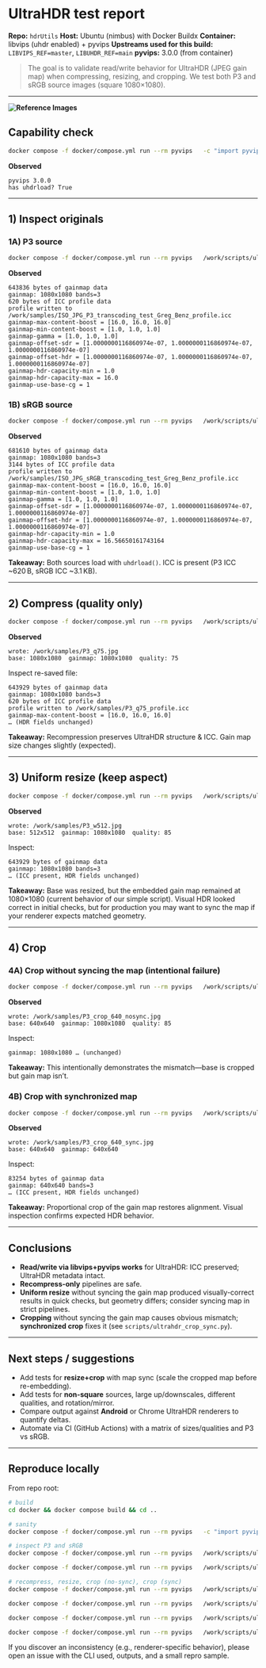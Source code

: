# UltraHDR test report

**Repo:** `hdrUtils`
**Host:** Ubuntu (nimbus) with Docker Buildx
**Container:** libvips (uhdr enabled) + pyvips
**Upstreams used for this build:** `LIBVIPS_REF=master`, `LIBUHDR_REF=main`
**pyvips:** 3.0.0 (from container)

> The goal is to validate read/write behavior for UltraHDR (JPEG gain map) when compressing, resizing, and cropping. We test both P3 and sRGB source images (square 1080×1080).

---
**![Reference Images](samples/ISO_JPG_P3_transcoding_test_Greg_Benz.jpg)**
## Capability check

```bash
docker compose -f docker/compose.yml run --rm pyvips   -c "import pyvips as v; print('pyvips', v.__version__); print('has uhdrload?', hasattr(v.Image,'uhdrload'))"
```
**Observed**
```
pyvips 3.0.0
has uhdrload? True
```

---

## 1) Inspect originals

### 1A) P3 source

```bash
docker compose -f docker/compose.yml run --rm pyvips   /work/scripts/ultrahdr_inspect.py   /work/samples/ISO_JPG_P3_transcoding_test_Greg_Benz.jpg   /work/samples/ISO_JPG_P3_transcoding_test_Greg_Benz_profile.icc
```
**Observed**
```
643836 bytes of gainmap data
gainmap: 1080x1080 bands=3
620 bytes of ICC profile data
profile written to /work/samples/ISO_JPG_P3_transcoding_test_Greg_Benz_profile.icc
gainmap-max-content-boost = [16.0, 16.0, 16.0]
gainmap-min-content-boost = [1.0, 1.0, 1.0]
gainmap-gamma = [1.0, 1.0, 1.0]
gainmap-offset-sdr = [1.0000000116860974e-07, 1.0000000116860974e-07, 1.0000000116860974e-07]
gainmap-offset-hdr = [1.0000000116860974e-07, 1.0000000116860974e-07, 1.0000000116860974e-07]
gainmap-hdr-capacity-min = 1.0
gainmap-hdr-capacity-max = 16.0
gainmap-use-base-cg = 1
```

### 1B) sRGB source

```bash
docker compose -f docker/compose.yml run --rm pyvips   /work/scripts/ultrahdr_inspect.py   /work/samples/ISO_JPG_sRGB_transcoding_test_Greg_Benz.jpg   /work/samples/ISO_JPG_sRGB_transcoding_test_Greg_Benz_profile.icc
```
**Observed**
```
681610 bytes of gainmap data
gainmap: 1080x1080 bands=3
3144 bytes of ICC profile data
profile written to /work/samples/ISO_JPG_sRGB_transcoding_test_Greg_Benz_profile.icc
gainmap-max-content-boost = [16.0, 16.0, 16.0]
gainmap-min-content-boost = [1.0, 1.0, 1.0]
gainmap-gamma = [1.0, 1.0, 1.0]
gainmap-offset-sdr = [1.0000000116860974e-07, 1.0000000116860974e-07, 1.0000000116860974e-07]
gainmap-offset-hdr = [1.0000000116860974e-07, 1.0000000116860974e-07, 1.0000000116860974e-07]
gainmap-hdr-capacity-min = 1.0
gainmap-hdr-capacity-max = 16.56650161743164
gainmap-use-base-cg = 1
```

**Takeaway:** Both sources load with `uhdrload()`. ICC is present (P3 ICC ~620 B, sRGB ICC ~3.1 KB).

---

## 2) Compress (quality only)

```bash
docker compose -f docker/compose.yml run --rm pyvips   /work/scripts/ultrahdr_ops.py   /work/samples/ISO_JPG_P3_transcoding_test_Greg_Benz.jpg   /work/samples/P3_q75.jpg   -q 75
```
**Observed**
```
wrote: /work/samples/P3_q75.jpg
base: 1080x1080  gainmap: 1080x1080  quality: 75
```

Inspect re-saved file:
```
643929 bytes of gainmap data
gainmap: 1080x1080 bands=3
620 bytes of ICC profile data
profile written to /work/samples/P3_q75_profile.icc
gainmap-max-content-boost = [16.0, 16.0, 16.0]
… (HDR fields unchanged)
```

**Takeaway:** Recompression preserves UltraHDR structure & ICC. Gain map size changes slightly (expected).

---

## 3) Uniform resize (keep aspect)

```bash
docker compose -f docker/compose.yml run --rm pyvips   /work/scripts/ultrahdr_ops.py   /work/samples/ISO_JPG_P3_transcoding_test_Greg_Benz.jpg   /work/samples/P3_w512.jpg   --width 512 -q 85
```
**Observed**
```
wrote: /work/samples/P3_w512.jpg
base: 512x512  gainmap: 1080x1080  quality: 85
```

Inspect:
```
643929 bytes of gainmap data
gainmap: 1080x1080 bands=3
… (ICC present, HDR fields unchanged)
```

**Takeaway:** Base was resized, but the embedded gain map remained at 1080×1080 (current behavior of our simple script). Visual HDR looked correct in initial checks, but for production you may want to sync the map if your renderer expects matched geometry.

---

## 4) Crop

### 4A) Crop **without** syncing the map (intentional failure)

```bash
docker compose -f docker/compose.yml run --rm pyvips   /work/scripts/ultrahdr_ops.py   /work/samples/ISO_JPG_P3_transcoding_test_Greg_Benz.jpg   /work/samples/P3_crop_640_nosync.jpg   --crop 220 220 640 640 -q 85
```
**Observed**
```
wrote: /work/samples/P3_crop_640_nosync.jpg
base: 640x640  gainmap: 1080x1080  quality: 85
```
Inspect:
```
gainmap: 1080x1080 … (unchanged)
```

**Takeaway:** This intentionally demonstrates the mismatch—base is cropped but gain map isn’t.

### 4B) Crop **with** synchronized map

```bash
docker compose -f docker/compose.yml run --rm pyvips   /work/scripts/ultrahdr_crop_sync.py   /work/samples/ISO_JPG_P3_transcoding_test_Greg_Benz.jpg   /work/samples/P3_crop_640_sync.jpg   --crop 220 220 640 640 -q 85
```
**Observed**
```
wrote: /work/samples/P3_crop_640_sync.jpg
base: 640x640  gainmap: 640x640
```
Inspect:
```
83254 bytes of gainmap data
gainmap: 640x640 bands=3
… (ICC present, HDR fields unchanged)
```

**Takeaway:** Proportional crop of the gain map restores alignment. Visual inspection confirms expected HDR behavior.

---

## Conclusions

- **Read/write via libvips+pyvips works** for UltraHDR: ICC preserved; UltraHDR metadata intact.
- **Recompress-only** pipelines are safe.
- **Uniform resize** without syncing the gain map produced visually-correct results in quick checks, but geometry differs; consider syncing map in strict pipelines.
- **Cropping** without syncing the gain map causes obvious mismatch; **synchronized crop** fixes it (see `scripts/ultrahdr_crop_sync.py`).

---

## Next steps / suggestions

- Add tests for **resize+crop** with map sync (scale the cropped map before re-embedding).
- Add tests for **non-square** sources, large up/downscales, different qualities, and rotation/mirror.
- Compare output against **Android** or Chrome UltraHDR renderers to quantify deltas.
- Automate via CI (GitHub Actions) with a matrix of sizes/qualities and P3 vs sRGB.

---

## Reproduce locally

From repo root:

```bash
# build
cd docker && docker compose build && cd ..

# sanity
docker compose -f docker/compose.yml run --rm pyvips   -c "import pyvips as v; print('pyvips', v.__version__); print('has uhdrload?', hasattr(v.Image,'uhdrload'))"

# inspect P3 and sRGB
docker compose -f docker/compose.yml run --rm pyvips   /work/scripts/ultrahdr_inspect.py   /work/samples/ISO_JPG_P3_transcoding_test_Greg_Benz.jpg   /work/samples/ISO_JPG_P3_transcoding_test_Greg_Benz_profile.icc

docker compose -f docker/compose.yml run --rm pyvips   /work/scripts/ultrahdr_inspect.py   /work/samples/ISO_JPG_sRGB_transcoding_test_Greg_Benz.jpg   /work/samples/ISO_JPG_sRGB_transcoding_test_Greg_Benz_profile.icc

# recompress, resize, crop (no-sync), crop (sync)
docker compose -f docker/compose.yml run --rm pyvips   /work/scripts/ultrahdr_ops.py   /work/samples/ISO_JPG_P3_transcoding_test_Greg_Benz.jpg   /work/samples/P3_q75.jpg -q 75

docker compose -f docker/compose.yml run --rm pyvips   /work/scripts/ultrahdr_ops.py   /work/samples/ISO_JPG_P3_transcoding_test_Greg_Benz.jpg   /work/samples/P3_w512.jpg --width 512 -q 85

docker compose -f docker/compose.yml run --rm pyvips   /work/scripts/ultrahdr_ops.py   /work/samples/ISO_JPG_P3_transcoding_test_Greg_Benz.jpg   /work/samples/P3_crop_640_nosync.jpg --crop 220 220 640 640 -q 85

docker compose -f docker/compose.yml run --rm pyvips   /work/scripts/ultrahdr_crop_sync.py   /work/samples/ISO_JPG_P3_transcoding_test_Greg_Benz.jpg   /work/samples/P3_crop_640_sync.jpg --crop 220 220 640 640 -q 85
```

If you discover an inconsistency (e.g., renderer-specific behavior), please open an issue with the CLI used, outputs, and a small repro sample.
